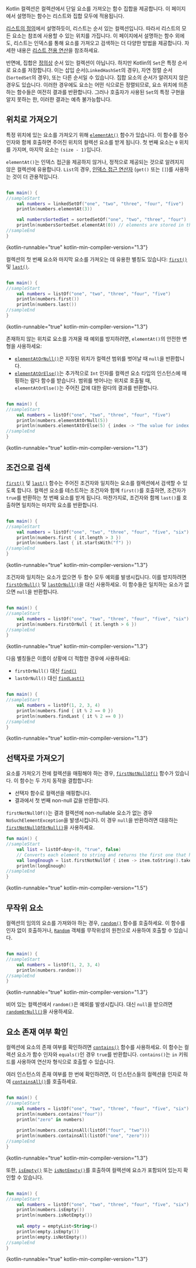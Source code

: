[//]: # (title: 단일 요소 가져오기)

Kotlin 컬렉션은 컬렉션에서 단일 요소를 가져오는 함수 집합을 제공합니다.
이 페이지에서 설명하는 함수는 리스트와 집합 모두에 적용됩니다.

[리스트의 정의](collections-overview.md)에서 설명하듯이, 리스트는 순서 있는 컬렉션입니다.
따라서 리스트의 모든 요소는 참조에 사용할 수 있는 위치를 가집니다.
이 페이지에서 설명하는 함수 외에도, 리스트는 인덱스를 통해 요소를 가져오고 검색하는 더 다양한 방법을 제공합니다.
자세한 내용은 [리스트 전용 연산](list-operations.md)을 참조하세요.

반면에, 집합은 [정의상](collections-overview.md) 순서 있는 컬렉션이 아닙니다.
하지만 Kotlin의 `Set`은 특정 순서로 요소를 저장합니다.
이는 삽입 순서(`LinkedHashSet`의 경우), 자연 정렬 순서(`SortedSet`의 경우), 또는 다른 순서일 수 있습니다.
집합 요소의 순서가 알려지지 않은 경우도 있습니다.
이러한 경우에도 요소는 어떤 식으로든 정렬되므로, 요소 위치에 의존하는 함수들은 여전히 결과를 반환합니다.
그러나 호출자가 사용된 `Set`의 특정 구현을 알지 못하는 한, 이러한 결과는 예측 불가능합니다.

## 위치로 가져오기

특정 위치에 있는 요소를 가져오기 위해 [`elementAt()`](https://kotlinlang.org/api/latest/jvm/stdlib/kotlin.collections/element-at.html) 함수가 있습니다.
이 함수를 정수 인자와 함께 호출하면 주어진 위치의 컬렉션 요소를 받게 됩니다.
첫 번째 요소는 `0` 위치를 가지며, 마지막 요소는 `(size - 1)`입니다.

`elementAt()`는 인덱스 접근을 제공하지 않거나, 정적으로 제공되는 것으로 알려지지 않은 컬렉션에 유용합니다.
`List`의 경우, [인덱스 접근 연산자](list-operations.md#retrieve-elements-by-index) (`get()` 또는 `[]`)를 사용하는 것이 더 관용적입니다.

```kotlin

fun main() {
//sampleStart
    val numbers = linkedSetOf("one", "two", "three", "four", "five")
    println(numbers.elementAt(3))    

    val numbersSortedSet = sortedSetOf("one", "two", "three", "four")
    println(numbersSortedSet.elementAt(0)) // elements are stored in the ascending order
//sampleEnd
}
```
{kotlin-runnable="true" kotlin-min-compiler-version="1.3"}

컬렉션의 첫 번째 요소와 마지막 요소를 가져오는 데 유용한 별칭도 있습니다: [`first()`](https://kotlinlang.org/api/latest/jvm/stdlib/kotlin.collections/first.html)
및 [`last()`](https://kotlinlang.org/api/latest/jvm/stdlib/kotlin.collections/last.html).

```kotlin

fun main() {
//sampleStart
    val numbers = listOf("one", "two", "three", "four", "five")
    println(numbers.first())    
    println(numbers.last())    
//sampleEnd
}
```
{kotlin-runnable="true" kotlin-min-compiler-version="1.3"}

존재하지 않는 위치로 요소를 가져올 때 예외를 방지하려면, `elementAt()`의 안전한 변형을 사용하세요:

*   [`elementAtOrNull()`](https://kotlinlang.org/api/latest/jvm/stdlib/kotlin.collections/element-at-or-null.html)은 지정된 위치가 컬렉션 범위를 벗어날 때 `null`을 반환합니다.
*   [`elementAtOrElse()`](https://kotlinlang.org/api/latest/jvm/stdlib/kotlin.collections/element-at-or-else.html)는 추가적으로 `Int` 인자를 컬렉션 요소 타입의 인스턴스에 매핑하는 람다 함수를 받습니다.
    범위를 벗어나는 위치로 호출될 때, `elementAtOrElse()`는 주어진 값에 대한 람다의 결과를 반환합니다.

```kotlin

fun main() {
//sampleStart
    val numbers = listOf("one", "two", "three", "four", "five")
    println(numbers.elementAtOrNull(5))
    println(numbers.elementAtOrElse(5) { index -> "The value for index $index is undefined"})
//sampleEnd
}
```
{kotlin-runnable="true" kotlin-min-compiler-version="1.3"}

## 조건으로 검색

[`first()`](https://kotlinlang.org/api/latest/jvm/stdlib/kotlin.collections/first.html) 및 [`last()`](https://kotlinlang.org/api/latest/jvm/stdlib/kotlin.collections/last.html) 함수는
주어진 조건자와 일치하는 요소를 컬렉션에서 검색할 수 있도록 합니다. 컬렉션 요소를 테스트하는 조건자와 함께 `first()`를 호출하면,
조건자가 `true`를 반환하는 첫 번째 요소를 받게 됩니다.
마찬가지로, 조건자와 함께 `last()`를 호출하면 일치하는 마지막 요소를 반환합니다.

```kotlin

fun main() {
//sampleStart
    val numbers = listOf("one", "two", "three", "four", "five", "six")
    println(numbers.first { it.length > 3 })
    println(numbers.last { it.startsWith("f") })
//sampleEnd
}
```
{kotlin-runnable="true" kotlin-min-compiler-version="1.3"}

조건자와 일치하는 요소가 없으면 두 함수 모두 예외를 발생시킵니다.
이를 방지하려면 [`firstOrNull()`](https://kotlinlang.org/api/latest/jvm/stdlib/kotlin.collections/first-or-null.html)
및 [`lastOrNull()`](https://kotlinlang.org/api/latest/jvm/stdlib/kotlin.collections/last-or-null.html)을 대신 사용하세요.
이 함수들은 일치하는 요소가 없으면 `null`을 반환합니다.

```kotlin

fun main() {
//sampleStart
    val numbers = listOf("one", "two", "three", "four", "five", "six")
    println(numbers.firstOrNull { it.length > 6 })
//sampleEnd
}
```
{kotlin-runnable="true" kotlin-min-compiler-version="1.3"}

다음 별칭들은 이름이 상황에 더 적합한 경우에 사용하세요:

*   `firstOrNull()` 대신 [`find()`](https://kotlinlang.org/api/latest/jvm/stdlib/kotlin.collections/find.html)
*   `lastOrNull()` 대신 [`findLast()`](https://kotlinlang.org/api/latest/jvm/stdlib/kotlin.collections/find-last.html)

```kotlin

fun main() {
//sampleStart
    val numbers = listOf(1, 2, 3, 4)
    println(numbers.find { it % 2 == 0 })
    println(numbers.findLast { it % 2 == 0 })
//sampleEnd
}
```
{kotlin-runnable="true" kotlin-min-compiler-version="1.3"}

## 선택자로 가져오기

요소를 가져오기 전에 컬렉션을 매핑해야 하는 경우, [`firstNotNullOf()`](https://kotlinlang.org/api/latest/jvm/stdlib/kotlin.collections/first-not-null-of.html) 함수가 있습니다.
이 함수는 두 가지 동작을 결합합니다:
-   선택자 함수로 컬렉션을 매핑합니다.
-   결과에서 첫 번째 non-null 값을 반환합니다.

`firstNotNullOf()`는 결과 컬렉션에 non-nullable 요소가 없는 경우 `NoSuchElementException`을 발생시킵니다.
이 경우 `null`을 반환하려면 대응하는 [`firstNotNullOfOrNull()`](https://kotlinlang.org/api/latest/jvm/stdlib/kotlin.collections/first-not-null-of-or-null.html)을 사용하세요.

```kotlin
fun main() {
//sampleStart
    val list = listOf<Any>(0, "true", false)
    // Converts each element to string and returns the first one that has required length
    val longEnough = list.firstNotNullOf { item -> item.toString().takeIf { it.length >= 4 } }
    println(longEnough)
//sampleEnd
}
```
{kotlin-runnable="true" kotlin-min-compiler-version="1.5"}

## 무작위 요소

컬렉션의 임의의 요소를 가져와야 하는 경우, [`random()`](https://kotlinlang.org/api/latest/jvm/stdlib/kotlin.collections/random.html) 함수를 호출하세요.
이 함수를 인자 없이 호출하거나, [`Random`](https://kotlinlang.org/api/latest/jvm/stdlib/kotlin.random/-random/index.html) 객체를 무작위성의 원천으로 사용하여 호출할 수 있습니다.

```kotlin

fun main() {
//sampleStart
    val numbers = listOf(1, 2, 3, 4)
    println(numbers.random())
//sampleEnd
}
```
{kotlin-runnable="true" kotlin-min-compiler-version="1.3"}

비어 있는 컬렉션에서 `random()`은 예외를 발생시킵니다. 대신 `null`을 받으려면 [`randomOrNull()`](https://kotlinlang.org/api/latest/jvm/stdlib/kotlin.collections/random-or-null.html)을 사용하세요.

## 요소 존재 여부 확인

컬렉션에 요소의 존재 여부를 확인하려면 [`contains()`](https://kotlinlang.org/api/latest/jvm/stdlib/kotlin.collections/contains.html) 함수를 사용하세요.
이 함수는 컬렉션 요소가 함수 인자와 `equals()`인 경우 `true`를 반환합니다.
`contains()`는 `in` 키워드를 사용하여 연산자 형식으로 호출할 수 있습니다.

여러 인스턴스의 존재 여부를 한 번에 확인하려면, 이 인스턴스들의 컬렉션을 인자로 하여 [`containsAll()`](https://kotlinlang.org/api/latest/jvm/stdlib/kotlin.collections/contains-all.html)를 호출하세요.

```kotlin

fun main() {
//sampleStart
    val numbers = listOf("one", "two", "three", "four", "five", "six")
    println(numbers.contains("four"))
    println("zero" in numbers)
    
    println(numbers.containsAll(listOf("four", "two")))
    println(numbers.containsAll(listOf("one", "zero")))
//sampleEnd
}
```
{kotlin-runnable="true" kotlin-min-compiler-version="1.3"}

또한, [`isEmpty()`](https://kotlinlang.org/api/latest/jvm/stdlib/kotlin.collections/is-empty.html)
또는 [`isNotEmpty()`](https://kotlinlang.org/api/latest/jvm/stdlib/kotlin.collections/is-not-empty.html)를 호출하여 컬렉션에 요소가 포함되어 있는지 확인할 수 있습니다.

```kotlin

fun main() {
//sampleStart
    val numbers = listOf("one", "two", "three", "four", "five", "six")
    println(numbers.isEmpty())
    println(numbers.isNotEmpty())
    
    val empty = emptyList<String>()
    println(empty.isEmpty())
    println(empty.isNotEmpty())
//sampleEnd
}
```
{kotlin-runnable="true" kotlin-min-compiler-version="1.3"}